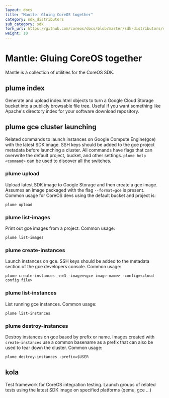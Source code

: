 ```yaml
---
layout: docs
title: "Mantle: Gluing CoreOS together"
category: sdk_distributors
sub_category: sdk
fork_url: https://github.com/coreos/docs/blob/master/sdk-distributors/sdk/mantle/index.md
weight: 10 
---
```


# Mantle: Gluing CoreOS together

Mantle is a collection of utilities for the CoreOS SDK.

## plume index

Generate and upload index.html objects to turn a Google Cloud Storage
bucket into a publicly browsable file tree. Useful if you want something
like Apache's directory index for your software download repository.

## plume gce cluster launching

Related commands to launch instances on Google Compute Engine(gce) with
the latest SDK image. SSH keys should be added to the gce project
metadata before launching a cluster. All commands have flags that can
overwrite the default project, bucket, and other settings.  `plume help
<command>` can be used to discover all the switches.

### plume upload

Upload latest SDK image to Google Storage and then create a gce image.
Assumes an image packaged with the flag `--format=gce` is present.
Common usage for CoreOS devs using the default bucket and project is:

`plume upload`

### plume list-images

Print out gce images from a project. Common usage:

`plume list-images`

### plume create-instances

Launch instances on gce. SSH keys should be added to the metadata
section of the gce developers console. Common usage:

`plume create-instances -n=3 -image=<gce image name> -config=<cloud config file>`

### plume list-instances

List running gce instances. Common usage:

`plume list-instances`

### plume destroy-instances

Destroy instances on gce based by prefix or name. Images created with
`create-instances` use a common basename as a prefix that can also be
used to tear down the cluster. Common usage:

`plume destroy-instances -prefix=$USER`

## kola

Test framework for CoreOS integration testing. Launch groups of related
tests using the latest SDK image on specified platforms (qemu, gce ...)
